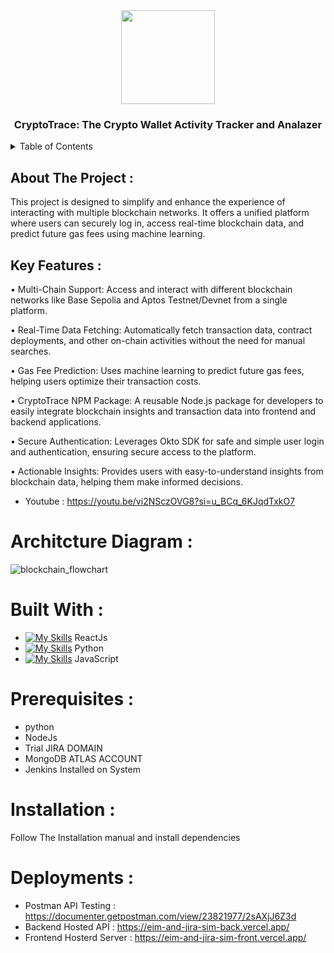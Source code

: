 <div align="center">
 <img src="https://github.com/user-attachments/assets/7b2bf691-110e-45a9-8454-a838d5aa1738" height="150px" width="150px" />
  <h3 align="center">CryptoTrace: The Crypto Wallet Activity Tracker and Analazer </h3>
</div>
<details>
  <summary>Table of Contents</summary>
  <ol>
    <li>
      <a href="#about-the-project">About The Project</a>
      <ul>
        <li><a href="#built-with">Built With</a></li>
      </ul>
    </li>
    <li>
      <a href="#getting-started">Getting Started</a>
      <ul>
        <li><a href="#prerequisites">Prerequisites</a></li>
        <li><a href="#installation">Installation</a></li>
      </ul>
    </li>
    <li><a href="#usage">Usage</a></li>
  </ol>
</details>

## About The Project : 

This project is designed to simplify and enhance the experience of interacting with multiple blockchain networks. It offers a unified platform where users can securely log in, access real-time blockchain data, and predict future gas fees using machine learning.

## Key Features :

•	Multi-Chain Support:
Access and interact with different blockchain networks like Base Sepolia and Aptos Testnet/Devnet from a single platform.

• Real-Time Data Fetching:
Automatically fetch transaction data, contract deployments, and other on-chain activities without the need for manual searches.

• Gas Fee Prediction:
Uses machine learning to predict future gas fees, helping users optimize their transaction costs.

• CryptoTrace NPM Package:
A reusable Node.js package for developers to easily integrate blockchain insights and transaction data into frontend and backend applications.

• Secure Authentication:
Leverages Okto SDK for safe and simple user login and authentication, ensuring secure access to the platform.

• Actionable Insights:
Provides users with easy-to-understand insights from blockchain data, helping them make informed decisions.

- Youtube : https://youtu.be/vi2NSczOVG8?si=u_BCq_6KJqdTxkO7

# Architcture Diagram : 
![blockchain_flowchart](https://github.com/user-attachments/assets/4727ead0-f183-478b-934a-cce49228511b)

# Built With : 

 - [![My Skills](https://skillicons.dev/icons?i=react&perline=3)](https://skillicons.dev) ReactJs
 - [![My Skills](https://skillicons.dev/icons?i=python&perline=3)](https://skillicons.dev) Python
 - [![My Skills](https://skillicons.dev/icons?i=javascript&perline=3)](https://skillicons.dev) JavaScript

# Prerequisites : 
- python
- NodeJs
- Trial JIRA DOMAIN
- MongoDB ATLAS ACCOUNT
- Jenkins Installed on System

# Installation : 
Follow The Installation manual and install dependencies 


# Deployments :
- Postman API Testing : https://documenter.getpostman.com/view/23821977/2sAXjJ6Z3d
- Backend Hosted API : https://eim-and-jira-sim-back.vercel.app/
- Frontend Hosterd Server : https://eim-and-jira-sim-front.vercel.app/
